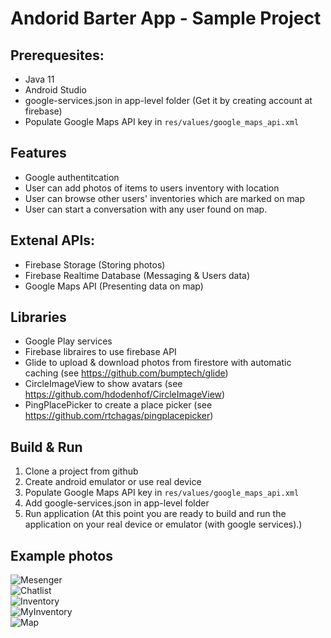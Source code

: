 # Andorid Barter App - Sample Project

## Prerequesites:
 - Java 11
 - Android Studio 
 - google-services.json in app-level folder (Get it by creating account at firebase)
 - Populate Google Maps API key in `res/values/google_maps_api.xml`
 
## Features
 - Google authentitcation
 - User can add photos of items to users inventory with location
 - User can browse other users' inventories which are marked on map
 - User can start a conversation with any user found on map.

## Extenal APIs:
 - Firebase Storage (Storing photos)
 - Firebase Realtime Database (Messaging & Users data)
 - Google Maps API (Presenting data on map)
 
## Libraries 
 - Google Play services 
 - Firebase libraires to use firebase API
 - Glide to upload & download photos from firestore with automatic caching (see https://github.com/bumptech/glide)
 - CircleImageView to show avatars (see https://github.com/hdodenhof/CircleImageView)
 - PingPlacePicker to create a place picker (see https://github.com/rtchagas/pingplacepicker)

## Build & Run 
 1. Clone a project from github 
 2. Create android emulator or use  real device
 3. Populate Google Maps API key in `res/values/google_maps_api.xml`
 4. Add google-services.json in app-level folder
 5. Run application (At this point you are ready to build and run the application on your real device or emulator (with google services).)

## Example photos
![Mesenger](example_imgs/Mesenger.png)  
![Chatlist](example_imgs/Chatlist.png)  
![Inventory](example_imgs/Inventory.png)  
![MyInventory](example_imgs/MyInventory.png)  
![Map](example_imgs/Map.png)